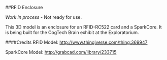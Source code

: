 ##RFID Enclosure

*Work in process* - Not ready for use.

This 3D model is an enclosure for an RFID-RC522 card and a SparkCore. It is being built for the CogTech Brain exhibit at the Exploratorium.




####Credits
RFID Model: http://www.thingiverse.com/thing:369947

SparkCore Model: http://grabcad.com/library/233715
